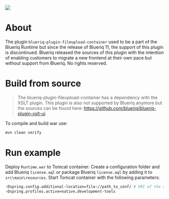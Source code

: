 [![][logo]][website] 

# About

The plugin `blueriq-plugin-fileupload-container` used to be a part of the Blueriq Runtime but since the release of Blueriq 11, the support of this plugin is discontinued. 
Blueriq released the sources of this plugin with the intention of enabling customers to migrate a new frontend at their own pace but without support from Blueriq. No rights reserved.

[logo]: https://www.blueriq.com/wp-content/uploads/2018/07/BLUERIQ-rgb-logo-kleur-gradient-PNG-300x111.png
[website]: http://www.blueriq.com

# Build from source

> The blueriq-plugin-fileupload-container has a dependency with the XSLT plugin. This plugin is also
not supported by Blueriq anymore but the sources can be found here: https://github.com/blueriq/blueriq-plugin-xslt-ui

To compile and build war use:

```bash
mvn clean verify
```

# Run example

Deploy `Runtime.war` to Tomcat container. Create a configuration folder and add Blueriq `license.aql` or package Blueriq `license.aql` by adding it to `src\main\resources`.
Start Tomcat container with the following parameters:

```bash
-Dspring.config.additional-location=file://path_to_conf/ # URI of the configuration folder which contains the Blueriq license.
-Dspring.profiles.active=native,development-tools
```
